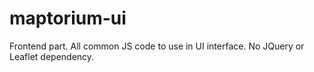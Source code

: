 # maptorium-ui

Frontend part. All common JS code to use in UI interface. No JQuery or Leaflet dependency.
